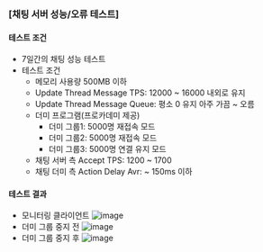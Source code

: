 ### \[채팅 서버 성능/오류 테스트\]

#### 테스트 조건
* 7일간의 채팅 성능 테스트
* 테스트 조건
  * 메모리 사용량 500MB 이하
  * Update Thread Message TPS: 12000 ~ 16000 내외로 유지
  * Update Thread Message Queue: 평소 0 유지 아주 가끔 ~ 오름
  * 더미 프로그램(프로카데미 제공)
    * 더미 그룹1: 5000명 재접속 모드
    * 더미 그룹2: 5000명 재접속 모드
    * 더미 그룹3: 5000명 연결 유지 모드
  * 채팅 서버 측 Accept TPS: 1200 ~ 1700
  * 채팅 더미 측 Action Delay Avr: ~ 150ms 이하
 
#### 테스트 결과
* 모니터링 클라이언트
  ![image](https://github.com/user-attachments/assets/a981ee98-b430-421c-bca4-1cb048256cd7)
* 더미 그룹 중지 전
  ![image](https://github.com/user-attachments/assets/9f6c3e76-d65f-40c4-870b-c2f05d044446)
* 더미 그룹 중지 후
  ![image](https://github.com/user-attachments/assets/ff4a652b-325d-4634-8409-48b17a5fc306)
